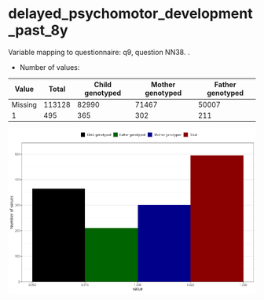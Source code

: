 # delayed_psychomotor_development_past_8y
Variable mapping to questionnaire: q9, question NN38.
.
- Number of values:

| Value | Total | Child genotyped | Mother genotyped | Father genotyped |
| ----- | ----- | --------------- | ---------------- | ---------------- |
| Missing | 113128 | 82990 | 71467 | 50007 |
| 1 | 495 | 365 | 302 |211 |



![](delayed_psychomotor_development_past_8y_n.png)



